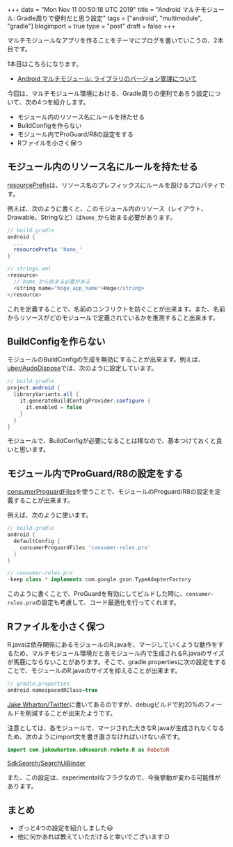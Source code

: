 +++
date = "Mon Nov 11 00:50:18 UTC 2019"
title = "Android マルチモジュール: Gradle周りで便利だと思う設定"
tags = ["android", "multimodule", "gradle"]
blogimport = true
type = "post"
draft = false
+++

マルチモジュールなアプリを作ることをテーマにブログを書いていこうの、2本目です。

1本目はこちらになります。

- [Android マルチモジュール: ライブラリのバージョン管理について](https://satoshun.github.io/2019/09/multi-module-dependency-management/)

今回は、マルチモジュール環境における、Gradle周りの便利であろう設定について、次の4つを紹介します。

- モジュール内のリソース名にルールを持たせる
- BuildConfigを作らない
- モジュール内でProGuard/R8の設定をする
- Rファイルを小さく保つ

## モジュール内のリソース名にルールを持たせる

[resourcePrefix](https://google.github.io/android-gradle-dsl/current/com.android.build.gradle.LibraryExtension.html#com.android.build.gradle.LibraryExtension:resourcePrefix)は、リソース名のプレフィックスにルールを設けるプロパティです。

例えば、次のように書くと、このモジュール内のリソース（レイアウト、Drawable、Stringなど）は`home_`から始まる必要があります。

```groovy
// build.gradle
android {
  ...
  resourcePrefix 'home_'
}

// strings.xml
<resource>
  // home_から始まる必要がある
  <string name="hoge_app_name">Hoge</string>
</resource>
```

これを定義することで、名前のコンフリクトを防ぐことが出来ます。また、名前からリソースがどのモジュールで定義されているかを推測すること出来ます。


## BuildConfigを作らない

モジュールのBuildConfigの生成を無効にすることが出来ます。例えば、[uber/AudoDispose](https://github.com/uber/AutoDispose/blob/1.4.0/build.gradle#L229)では、次のように設定しています。

```groovy
// build.gradle
project.android {
  libraryVariants.all {
    it.generateBuildConfigProvider.configure {
      it.enabled = false
    }
  }
}
```

モジュールで、BuildConfigが必要になることは稀なので、基本つけておくと良いと思います。


## モジュール内でProGuard/R8の設定をする

[consumerProguardFiles](https://developer.android.com/studio/projects/android-library#Considerations)を使うことで、モジュールのProguard/R8の設定を定義することが出来ます。

例えば、次のように使います。

```groovy
// build.gradle
android {
  defaultConfig {
    consumerProguardFiles 'consumer-rules.pro'
  }
}

// consumer-rules.pro
-keep class * implements com.google.gson.TypeAdapterFactory
```

このように書くことで、ProGuardを有効にしてビルドした時に、`consumer-rules.pro`の設定も考慮して、コード最適化を行ってくれます。


## Rファイルを小さく保つ

R.javaは依存関係にあるモジュールのR.javaを、マージしていくような動作をするため、マルチモジュール環境だと各モジュール内で生成されるR.javaのサイズが馬鹿にならないことがあります。そこで、gradle.propertiesに次の設定をすることで、モジュールのR.javaのサイズを抑えることが出来ます。

```groovy
// gradle.properties
android.namespacedRClass=true
```

[Jake Wharton/Twitter](https://twitter.com/JakeWharton/status/1032396431787794432)に書いてあるのですが、debugビルドで約20%のフィールドを削減することが出来たようです。

注意としては、各モジュールで、マージされた大きなR.javaが生成されなくなるため、次のようにimport文を書き直さなければいけない点です。

```kotlin
import com.jakewharton.sdksearch.roboto.R as RobotoR
```
[SdkSearch/SearchUiBinder](https://github.com/JakeWharton/SdkSearch/blob/abb9ee2845382fd8448fe4831d1911a01c1976b2/search/ui-android/src/main/java/com/jakewharton/sdksearch/search/ui/SearchUiBinder.kt#L21)

また、この設定は、experimentalなフラグなので、今後挙動が変わる可能性があります。


## まとめ

- ざっと4つの設定を紹介しました😃
- 他に何かあれば教えていただけると幸いでございます:D
